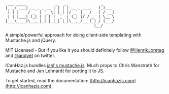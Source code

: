      ___ ____             _   _               _     
    |_ _/ ___| __ _ _ __ | | | | __ _ ____   (_)___ 
     | | |    / _` | '_ \| |_| |/ _` |_  /   | / __|
     | | |___| (_| | | | |  _  | (_| |/ / _  | \__ \
    |___\____|\__,_|_| |_|_| |_|\__,_/___(_)_/ |___/
                                           |__/     
                                                                                  
A simple/powerful approach for doing client-side templating with Mustache.js and jQuery.

MIT Licensed - But if you like it you should definitely follow [@HenrikJoreteg](http://twitter.com/HenrikJoreteg) and [@andyet](http://twitter.com/andyet) on twitter.

ICanHaz.js bundles [janl's mustache.js](https://github.com/janl/mustache.js/). Much props to Chris Wanstrath for Mustache and Jan Lehnardt for porting it to JS.

To get started, read the documentation: [http://icanhazjs.com](http://icanhazjs.com).